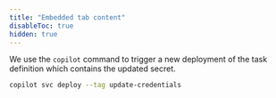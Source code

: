 ```yaml
---
title: "Embedded tab content"
disableToc: true
hidden: true
---
```


We use the `copilot` command to trigger a new deployment of the task definition which contains the updated secret. 
```bash
copilot svc deploy --tag update-credentials
```